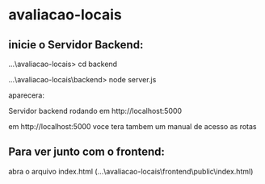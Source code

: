 ﻿# avaliacao-locais

## inicie o Servidor Backend:

...\avaliacao-locais> cd backend

...\avaliacao-locais\backend> node server.js

aparecera:

Servidor backend rodando em http://localhost:5000

em http://localhost:5000 voce tera tambem um manual de acesso as rotas

## Para ver junto com o frontend:

abra o arquivo index.html
(...\avaliacao-locais\frontend\public\index.html)
